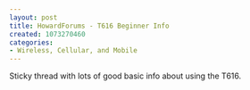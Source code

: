 ```yaml
--- 
layout: post
title: HowardForums - T616 Beginner Info
created: 1073270460
categories: 
- Wireless, Cellular, and Mobile
---
```

Sticky thread with lots of good basic info about using the T616.

